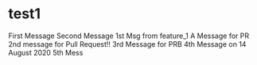 # test1
First Message
Second Message
1st Msg from feature_1
A Message for PR
2nd message for Pull Request!!
3rd Message for PRB
4th Message on 14 August 2020
5th Mess
